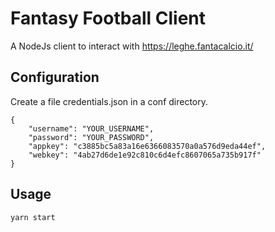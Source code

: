 # Fantasy Football Client

A NodeJs client to interact with https://leghe.fantacalcio.it/

## Configuration

Create a file credentials.json in a conf directory.

```
{
    "username": "YOUR_USERNAME",
    "password": "YOUR_PASSWORD",
    "appkey": "c3885bc5a83a16e6366083570a0a576d9eda44ef",
    "webkey": "4ab27d6de1e92c810c6d4efc8607065a735b917f"
}

```

## Usage

```
yarn start
```
